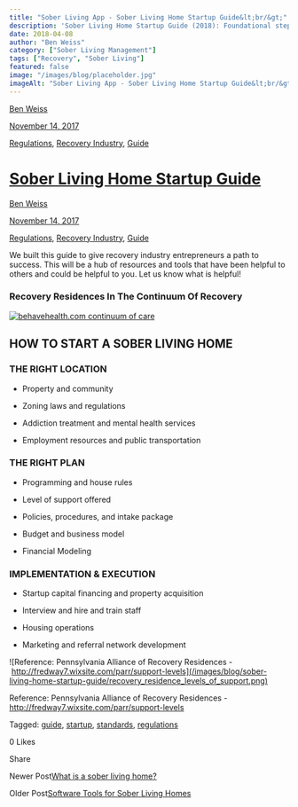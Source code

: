 ```yaml
---
title: "Sober Living App - Sober Living Home Startup Guide&lt;br/&gt;"
description: 'Sober Living Home Startup Guide (2018): Foundational steps & basic considerations for opening your first home.'
date: 2018-04-08
author: "Ben Weiss"
category: ["Sober Living Management"]
tags: ["Recovery", "Sober Living"]
featured: false
image: "/images/blog/placeholder.jpg"
imageAlt: "Sober Living App - Sober Living Home Startup Guide&lt;br/&gt;"
---
```


[Ben Weiss](../../../../sober-living-app-blog%EF%B9%96author=5a811b27db7926c296af1851.html)

[November 14, 2017](sober-living-home-startup-guide.html)

[Regulations](../../../category/Regulations.html), [Recovery Industry](../../../category/Recovery+Industry.html), [Guide](../../../category/Guide.html)

#  [Sober Living Home Startup Guide](sober-living-home-startup-guide.html)

[Ben Weiss](../../../../sober-living-app-blog%EF%B9%96author=5a811b27db7926c296af1851.html)

[November 14, 2017](sober-living-home-startup-guide.html)

[Regulations](../../../category/Regulations.html), [Recovery Industry](../../../category/Recovery+Industry.html), [Guide](../../../category/Guide.html)

We built this guide to give recovery industry entrepreneurs a path to success. This will be a hub of resources and tools that have been helpful to others and could be helpful to you.  Let us know what is helpful!

### **Recovery Residences In The Continuum Of Recovery**

[ ![behavehealth.com continuum of care](/images/blog/sober-living-home-startup-guide/behavehealth.com_continuum_of_care) ](https://behavehealth.com)

 

## **HOW TO START A SOBER LIVING HOME**

###  

### THE RIGHT LOCATION

  * Property and community

  * Zoning laws and regulations

  * Addiction treatment and mental health services

  * Employment resources and public transportation

### THE RIGHT PLAN

  * Programming and house rules

  * Level of support offered

  * Policies, procedures, and intake package

  * Budget and business model

  * Financial Modeling

### IMPLEMENTATION & EXECUTION

  * Startup capital financing and property acquisition 

  * Interview and hire and train staff

  * Housing operations

  * Marketing and referral network development

![Reference: Pennsylvania Alliance of Recovery Residences -&nbsp;http://fredway7.wixsite.com/parr/support-levels](/images/blog/sober-living-home-startup-guide/recovery_residence_levels_of_support.png)

Reference: Pennsylvania Alliance of Recovery Residences - <http://fredway7.wixsite.com/parr/support-levels>

Tagged: [guide](../../../tag/guide.html), [startup](../../../tag/Startup.html), [standards](https://soberlivingapp.com/sober-living-app-blog/tag/standards), [regulations](../../../tag/regulations.html)

0 Likes

Share

Newer Post[What is a sober living home?](what-is-a-sober-living-home.html)

Older Post[Software Tools for Sober Living Homes](https://soberlivingapp.com/sober-living-app-blog/2018/4/8/software-tools-for-sober-living-homes)